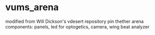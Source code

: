 # vums_arena
modified from Will Dickson's vdesert repository
pin thether arena
components:
panels, led for optogetics, camera, wing beat analyzer
